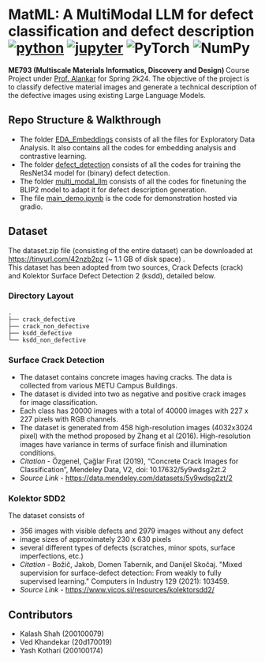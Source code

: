 # MatML: A MultiModal LLM for defect classification and defect description[![python](https://img.shields.io/badge/Python-3.9-3776AB.svg?style=flat&logo=python&logoColor=white)](https://www.python.org) [![jupyter](https://img.shields.io/badge/Jupyter-Lab-F37626.svg?style=flat&logo=Jupyter)](https://jupyterlab.readthedocs.io/en/stable) ![PyTorch](https://img.shields.io/badge/PyTorch-%23EE4C2C.svg?style=for-the-badge&logo=PyTorch&logoColor=white) ![NumPy](https://img.shields.io/badge/numpy-%23013243.svg?style=for-the-badge&logo=numpy&logoColor=white)
<b>ME793 (Multiscale Materials Informatics, Discovery and Design) </b> Course Project under <a href="https://www.me.iitb.ac.in/?q=faculty/Prof.%20Alankar%20Alankar">Prof. Alankar</a> for Spring 2k24. The objective of the project is to classify defective material images and generate a technical description of the defective images using existing Large Language Models.

## Repo Structure & Walkthrough
- The folder [EDA_Embeddings](https://github.com/Kalash1106/MatML/tree/main/EDA_Embeddings) consists of all the files for Exploratory Data Analysis. It also contains all the codes for embedding analysis and contrastive learning.
- The folder [defect_detection](https://github.com/Kalash1106/MatML/tree/main/defect_detection) consists of all the codes for training the ResNet34 model for (binary) defect detection.
- The folder [multi_modal_llm](https://github.com/Kalash1106/MatML/tree/main/multi_modal_llm) consists of all the codes for finetuning the BLIP2 model to adapt it for defect description generation.
- The file [main_demo.ipynb](https://github.com/Kalash1106/MatML/tree/main/main_demo.ipynb) is the code for demonstration hosted via gradio.


## Dataset
The dataset.zip file (consisting of the entire dataset) can be downloaded at https://tinyurl.com/42nzb2pz (~ 1.1 GB of disk space) . <br>This dataset has been adopted from two sources, Crack Defects (crack) and Kolektor Surface Defect Detection 2 (ksdd), detailed below.
### Directory Layout
    .
    ├── crack_defective
    ├── crack_non_defective
    ├── ksdd_defective       
    └── ksdd_non_defective 
    
### Surface Crack Detection


- The dataset contains concrete images having cracks. The data is collected from various METU Campus Buildings.
- The dataset is divided into two as negative and positive crack images for image classification. 
- Each class has 20000 images with a total of 40000 images with 227 x 227 pixels with RGB channels. 
- The dataset is generated from 458 high-resolution images (4032x3024 pixel) with the method proposed by Zhang et al (2016). 
High-resolution images have variance in terms of surface finish and illumination conditions. 
- <i>Citation</i> - Özgenel, Çağlar Fırat (2019), “Concrete Crack Images for Classification”, Mendeley Data, V2, doi: 10.17632/5y9wdsg2zt.2
- <i>Source Link</i> - https://data.mendeley.com/datasets/5y9wdsg2zt/2 


### Kolektor SDD2
The dataset consists of
- 356 images with visible defects and 2979 images without any defect
- image sizes of approximately 230 x 630 pixels
- several different types of defects (scratches, minor spots, surface imperfections, etc.)
- <i>Citation</i> - Božič, Jakob, Domen Tabernik, and Danijel Skočaj. "Mixed supervision for surface-defect detection: From weakly to fully supervised learning." Computers in Industry 129 (2021): 103459.
- <i>Source Link </i> - https://www.vicos.si/resources/kolektorsdd2/
## Contributors
- Kalash Shah (200100079)
- Ved Khandekar (20d170019)
- Yash Kothari (200100174)
